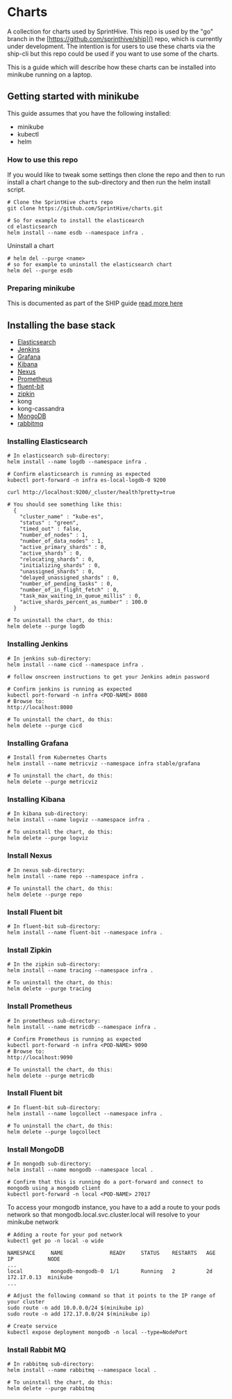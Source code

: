 # Charts

A collection for charts used by SprintHive. This repo is used by the "go" branch in the 
[https://github.com/sprinthive/ship]() repo, which is currently under development.
The intention is for users to use these charts via the ship-cli but this repo could be used if you want to use some of the charts. 

This is a guide which will describe how these charts can be installed into minikube running on a laptop.   

## Getting started with minikube

This guide assumes that you have the following installed:

* minikube  
* kubectl  
* helm  

### How to use this repo 

If you would like to tweak some settings then clone the repo and then to run install a chart change to the 
sub-directory and then run the helm install script. 
    
    # Clone the SprintHive charts repo
    git clone https://github.com/SprintHive/charts.git

    # So for example to install the elasticearch    
    cd elasticsearch           
    helm install --name esdb --namespace infra .

Uninstall a chart

    # helm del --purge <name>
    # so for example to uninstall the elasticsearch chart
    helm del --purge esdb                

### Preparing minikube

This is documented as part of the SHIP guide [read more here](https://github.com/SprintHive/ship/wiki/Preparing-minikube)

## Installing the base stack

* [Elasticsearch](#elasticsearch) 
* [Jenkins](#jenkins)
* [Grafana](#grafana)
* [Kibana](#kibana)
* [Nexus](#nexus)
* [Prometheus](#prometheus)
* [fluent-bit](#fluent-bit)
* [zipkin](#zipkin)
* kong
* kong-cassandra
* [MongoDB](#mongodb)
* [rabbitmq](#rabbitmq)

<a id="elasticsearch">

### Installing Elasticsearch
        
    # In elasticsearch sub-directory:
    helm install --name logdb --namespace infra .
      
    # Confirm elasticsearch is running as expected
    kubectl port-forward -n infra es-local-logdb-0 9200
      
    curl http://localhost:9200/_cluster/health?pretty=true
    
    # You should see something like this:
      {
        "cluster_name" : "kube-es",
        "status" : "green",
        "timed_out" : false,
        "number_of_nodes" : 1,
        "number_of_data_nodes" : 1,
        "active_primary_shards" : 0,
        "active_shards" : 0,
        "relocating_shards" : 0,
        "initializing_shards" : 0,
        "unassigned_shards" : 0,
        "delayed_unassigned_shards" : 0,
        "number_of_pending_tasks" : 0,
        "number_of_in_flight_fetch" : 0,
        "task_max_waiting_in_queue_millis" : 0,
        "active_shards_percent_as_number" : 100.0
      }
      
    # To uninstall the chart, do this:
    helm delete --purge logdb    

<a id="jenkins">

### Installing Jenkins

    # In jenkins sub-directory:
    helm install --name cicd --namespace infra .
      
    # follow onscreen instructions to get your Jenkins admin password
      
    # Confirm jenkins is running as expected
    kubectl port-forward -n infra <POD-NAME> 8080
    # Browse to:
    http://localhost:8080
        
    # To uninstall the chart, do this:
    helm delete --purge cicd
    

<a id="grafana">

### Installing Grafana

    # Install from Kubernetes Charts
    helm install --name metricviz --namespace infra stable/grafana
      
    # To uninstall the chart, do this:
    helm delete --purge metricviz
    
<a id="kibana">

### Installing Kibana

    # In kibana sub-directory:
    helm install --name logviz --namespace infra .
      
    # To uninstall the chart, do this:
    helm delete --purge logviz

<a id="nexus">

### Install Nexus 

    # In nexus sub-directory:
    helm install --name repo --namespace infra .

    # To uninstall the chart, do this:
    helm delete --purge repo
      
<a id="fluent-bit">
      
### Install Fluent bit

    # In fluent-bit sub-directory:
    helm install --name fluent-bit --namespace infra .
    
<a id="zipkin">

### Install Zipkin

    # In the zipkin sub-directory:
    helm install --name tracing --namespace infra .
    
    # To uninstall the chart, do this:
    helm delete --purge tracing
              
<a id="prometheus">

### Install Prometheus 

    # In prometheus sub-directory:
    helm install --name metricdb --namespace infra .
        
    # Confirm Prometheus is running as expected
    kubectl port-forward -n infra <POD-NAME> 9090
    # Browse to:
    http://localhost:9090
        
    # To uninstall the chart, do this:
    helm delete --purge metricdb

<a id="fluent-bit">
      
### Install Fluent bit

    # In fluent-bit sub-directory:
    helm install --name logcollect --namespace infra .

    # To uninstall the chart, do this:
    helm delete --purge logcollect
    
<a id="mongodb">

### Install MongoDB 

    # In mongodb sub-directory:
    helm install --name mongodb --namespace local .

    # Confirm that this is running do a port-forward and connect to mongodb using a mongodb client
    kubectl port-forward -n local <POD-NAME> 27017
    
To access your mongodb instance, you have to a add a route to your pods network so that mongodb.local.svc.cluster.local 
will resolve to your minikube network    


     
    # Adding a route for your pod network
    kubectl get po -n local -o wide   
      
    NAMESPACE     NAME               READY     STATUS    RESTARTS   AGE   IP           NODE
    ...
    local         mongodb-mongodb-0  1/1       Running   2          2d    172.17.0.13  minikube
    ...
    
    # Adjust the following command so that it points to the IP range of your cluster
    sudo route -n add 10.0.0.0/24 $(minikube ip)
    sudo route -n add 172.17.0.0/24 $(minikube ip)      
     
    # Create service
    kubectl expose deployment mongodb -n local --type=NodePort
    
<a id="rabbitmq">
      
### Install Rabbit MQ

    # In rabbitmq sub-directory:
    helm install --name rabbitmq --namespace local .
    
    # To uninstall the chart, do this:
    helm delete --purge rabbitmq
    